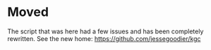 # Moved

The script that was here had a few issues and has been completely rewritten.
See the new home:
<https://github.com/jessegoodier/kgc>
